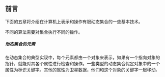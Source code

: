 ## 前言

下面的五章将介绍在计算机上表示和操作有限动态集合的一些基本技术。

不同的算法需要对集合执行不同的操作。

##### 动态集合的元素

在动态集合的典型实现中，每个元素都由一个对象来表示，如果有一个指向对象的指针，就能对其各个属性进行检查和操作。一些类型的动态集合假定对象中的一个属性为标识关键字。其他的属性为卫星数据，他们和这个对象的关键字一起移动。